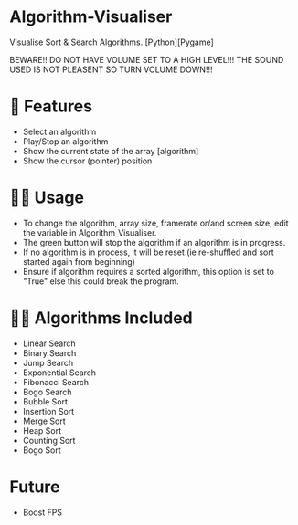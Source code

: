 # Algorithm-Visualiser
Visualise Sort &amp; Search Algorithms. [Python][Pygame]

BEWARE!! DO NOT HAVE VOLUME SET TO A HIGH LEVEL!!!
    THE SOUND USED IS NOT PLEASENT SO TURN VOLUME DOWN!!!

# 🧾 Features
- Select an algorithm
- Play/Stop an algorithm
- Show the current state of the array [algorithm]
- Show the cursor (pointer) position

# 🧑‍🏫 Usage
- To change the algorithm, array size, framerate or/and screen size, edit the variable in Algorithm_Visualiser.
- The green button will stop the algorithm if an algorithm is in progress. 
- If no algorithm is in process, it will be reset (ie re-shuffled and sort started again from beginning)
- Ensure if algorithm requires a sorted algorithm, this option is set to "True" else this could break the program.

# 👨‍💻 Algorithms Included
- Linear Search
- Binary Search
- Jump Search
- Exponential Search
- Fibonacci Search
- Bogo Search
- Bubble Sort
- Insertion Sort
- Merge Sort
- Heap Sort
- Counting Sort
- Bogo Sort

# Future
- Boost FPS
